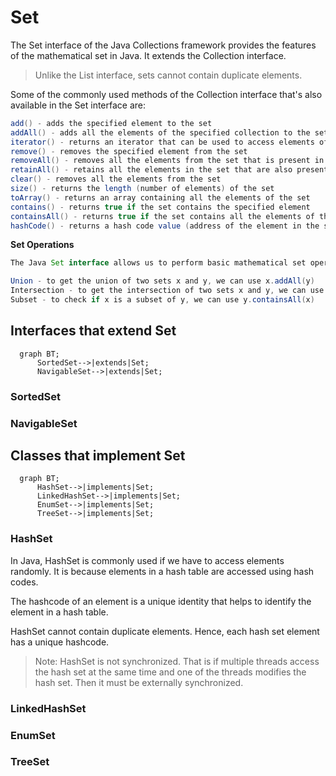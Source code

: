 # Set
The Set interface of the Java Collections framework provides the features of the mathematical set in Java. It extends the Collection interface.

> Unlike the List interface, sets cannot contain duplicate elements.

Some of the commonly used methods of the Collection interface that's also available in the Set interface are:

```java
add() - adds the specified element to the set
addAll() - adds all the elements of the specified collection to the set
iterator() - returns an iterator that can be used to access elements of the set sequentially
remove() - removes the specified element from the set
removeAll() - removes all the elements from the set that is present in another specified set
retainAll() - retains all the elements in the set that are also present in another specified set
clear() - removes all the elements from the set
size() - returns the length (number of elements) of the set
toArray() - returns an array containing all the elements of the set
contains() - returns true if the set contains the specified element
containsAll() - returns true if the set contains all the elements of the specified collection
hashCode() - returns a hash code value (address of the element in the set)
```
**Set Operations**
```java
The Java Set interface allows us to perform basic mathematical set operations like union, intersection, and subset.

Union - to get the union of two sets x and y, we can use x.addAll(y)
Intersection - to get the intersection of two sets x and y, we can use x.retainAll(y)
Subset - to check if x is a subset of y, we can use y.containsAll(x)
```

## Interfaces that extend Set

```mermaid
  graph BT;
      SortedSet-->|extends|Set;
      NavigableSet-->|extends|Set;
```
### SortedSet

### NavigableSet

## Classes that implement Set

```mermaid
  graph BT;
      HashSet-->|implements|Set;
      LinkedHashSet-->|implements|Set;
      EnumSet-->|implements|Set;
      TreeSet-->|implements|Set;
```


### HashSet
In Java, HashSet is commonly used if we have to access elements randomly. It is because elements in a hash table are accessed using hash codes.

The hashcode of an element is a unique identity that helps to identify the element in a hash table.

HashSet cannot contain duplicate elements. Hence, each hash set element has a unique hashcode.

> Note: HashSet is not synchronized. That is if multiple threads access the hash set at the same time and one of the threads modifies the hash set. Then it must be externally synchronized.
### LinkedHashSet
### EnumSet
### TreeSet
